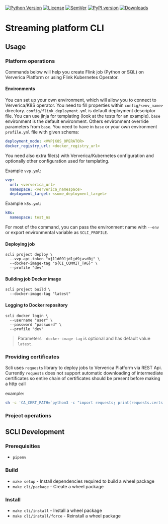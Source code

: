 [![Python Version](https://img.shields.io/badge/python-3.8-blue.svg)](https://github.com/getindata/streaming-cli)
[![License](https://img.shields.io/badge/license-Apache%202.0-blue.svg)](https://opensource.org/licenses/Apache-2.0)
[![SemVer](https://img.shields.io/badge/semver-2.0.0-green)](https://semver.org/)
[![PyPI version](https://badge.fury.io/py/streamingcli.svg)](https://pypi.org/project/streamingcli/)
[![Downloads](https://pepy.tech/badge/streamingcli)](https://pepy.tech/badge/streamingcli)

# Streaming platform CLI

## Usage

### Platform operations

Commands below will help you create Flink job (Python or SQL) on Ververica Platform or using Flink Kubernetes Operator.

#### Environments

You can set up your own environment, which will allow you to connect to Ververica/K8S operator. You need to fill
properties within `config/<env_name>` directory. `config/flink_deployment.yml` is default deployment descriptor file.
You can use jinja for templating (look at the tests for an example). `base` environment is the default environment. 
Others environment override parameters from `base`. You need to have in `base` or your own environment `profile.yml`
file with given schema:
```yaml
deployment_mode: <VVP|K8S_OPERATOR>
docker_registry_url: <docker_registry_url>
```
You need also extra file(s) with Ververica/Kubernetes configuration
and optionally other configuration used for templating.

Example `vvp.yml`:
```yaml
vvp:
  url: <ververica_url>
  namespace: <ververica_namespace>
  deployment_target: <some_deployment_target>
  ```

Example `k8s.yml`:
```yaml
k8s:
  namespace: test_ns
```

For most of the command, you can pass the environment name with `--env`
or export environmental variable as `SCLI_PROFILE`.

#### Deploying job

```shell
scli project deploy \
  --vvp-api-token "x§11d091jd1jd9jasd0j" \
  --docker-image-tag "${CI_COMMIT_TAG}" \
  --profile "dev"
```

#### Building job Docker image

```shell
scli project build \
  --docker-image-tag "latest"
```

#### Logging to Docker repository

```shell
scli docker login \
  --username "user" \
  --password "password" \
  --profile "dev"
```

> Parameters`--docker-image-tag` is optional and has default value `latest`.

### Providing certificates
Scli uses `requests` library to deploy jobs to Ververica Platform via REST Api. Currently `requests` does not support
automatic downloading of intermediate certificates so entire chain of certificates should be present before making
a http call

example:
```sh
sh -c 'CA_CERT_PATH=`python3 -c "import requests; print(requests.certs.where())"`;for CERT in certs/*; do cat ${CERT}; done >> ${CA_CERT_PATH}';

```

### Project operations

## SCLI Development

### Prerequisities ##

* `pipenv`

### Build

* `make setup` - Install dependencies required to build a wheel package
* `make cli/package` - Create a wheel package

### Install

* `make cli/install` - Install a wheel package
* `make cli/install/force` - Reinstall a wheel package
